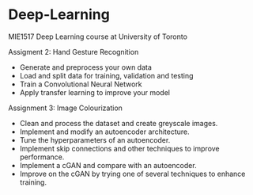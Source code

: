 # Deep-Learning
MIE1517 Deep Learning course at University of Toronto 

Assigment 2: Hand Gesture Recognition
- Generate and preprocess your own data
- Load and split data for training, validation and testing
- Train a Convolutional Neural Network
- Apply transfer learning to improve your model

Assignment 3: Image Colourization

- Clean and process the dataset and create greyscale images.
- Implement and modify an autoencoder architecture.
- Tune the hyperparameters of an autoencoder.
- Implement skip connections and other techniques to improve performance.
- Implement a cGAN and compare with an autoencoder.
- Improve on the cGAN by trying one of several techniques to enhance training.

